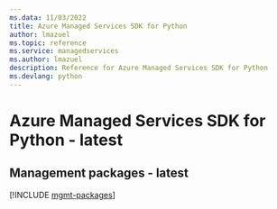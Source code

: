 ```yaml
---
ms.data: 11/03/2022
title: Azure Managed Services SDK for Python
author: lmazuel
ms.topic: reference
ms.service: managedservices
ms.author: lmazuel
description: Reference for Azure Managed Services SDK for Python
ms.devlang: python
---
```

# Azure Managed Services SDK for Python - latest

## Management packages - latest
[!INCLUDE [mgmt-packages](managed-services-mgmt-index.md)]